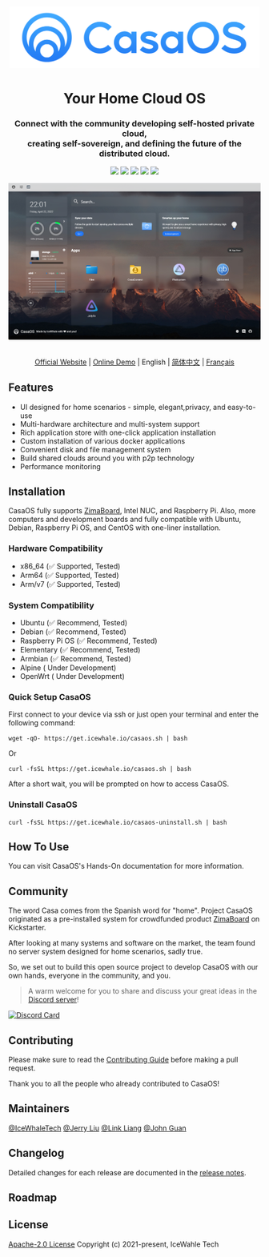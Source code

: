 <h3 align="center"><a href="https://casaos.io/"><img src="https://raw.githubusercontent.com/jerrykuku/staff/master/CasaOS-Logo1.png" width="500px"></a></h3>
<h1 align="center">Your Home Cloud OS</h1>
<h3 align="center">Connect with the community developing self-hosted private cloud, <br>creating self-sovereign, and defining the future of the distributed cloud.<br></h3>
<p align="center">
  <a href="https://github.com/IceWhaleTech/CasaOS/releases/latest"><img src="https://img.shields.io/github/v/release/IceWhaleTech/CasaOS?color=162453&label=CasaOS&style=flat-square"></a>
  <a href="https://github.com/IceWhaleTech/CasaOS/pulls"><img src="https://img.shields.io/github/issues-pr/IceWhaleTech/CasaOS?color=162453&style=flat-square"></a>
  <a href="https://github.com/IceWhaleTech/CasaOS/releases/latest"><img src="https://img.shields.io/github/downloads/IceWhaleTech/CasaOS/total.svg?colorB=162453&style=flat-square"></a>
  <a href="https://github.com/IceWhaleTech/CasaOS/blob/main/LICENSE"><img src="https://img.shields.io/github/license/IceWhaleTech/CasaOS?colorB=162453&style=flat-square"></a>
  <a href="https://discord.gg/knqAbbBbeX"><img src="https://img.shields.io/discord/884667213326463016?color=162453&label=Chat&logo=discord&logoColor=fff&style=flat-square"></a>
</p>
<div align="center">
  <img src="https://raw.githubusercontent.com/jerrykuku/staff/master/CasaOS-screenshot.png">
</div>
<p align="center">
  <br>
  <a href="https://casaos.io/">Official Website</a> | <a href="http://demo.casaos.io/">Online Demo</a> |  English | <a href="README_ZH.md">简体中文</a> | <a href="README_FR.md">Français</a>
</p>

## Features 
- UI designed for home scenarios - simple, elegant,privacy, and easy-to-use
- Multi-hardware architecture and multi-system support
- Rich application store with one-click application installation
- Custom installation of various docker applications
- Convenient disk and file management system
- Build shared clouds around you with p2p technology
- Performance monitoring

## Installation
CasaOS fully supports [ZimaBoard](https://www.zimaboard.com/), Intel NUC, and Raspberry Pi. Also, more computers and development boards and fully compatible with Ubuntu, Debian, Raspberry Pi OS, and CentOS with one-liner installation. 
### Hardware Compatibility
- x86_64 (✅ Supported, Tested)
- Arm64 (✅ Supported, Tested)
- Arm/v7 (✅ Supported, Tested)

### System Compatibility
- Ubuntu  (✅ Recommend, Tested)
- Debian  (✅ Recommend, Tested)
- Raspberry Pi OS  (✅ Recommend, Tested)
- Elementary  (✅ Recommend, Tested)
- Armbian  (✅ Recommend, Tested)
- Alpine ( Under Development)
- OpenWrt ( Under Development)

### Quick Setup CasaOS
First connect to your device via ssh or just open your terminal and enter the following command:
```
wget -qO- https://get.icewhale.io/casaos.sh | bash
```
Or
```
curl -fsSL https://get.icewhale.io/casaos.sh | bash
```
After a short wait, you will be prompted on how to access CasaOS.

### Uninstall CasaOS
```
curl -fsSL https://get.icewhale.io/casaos-uninstall.sh | bash
```
## How To Use
You can visit CasaOS's Hands-On documentation for more information.
## Community
The word Casa comes from the Spanish word for "home". Project CasaOS originated as a pre-installed system for crowdfunded product [ZimaBoard](https://www.zimaboard.com) on Kickstarter.

After looking at many systems and software on the market, the team found no server system designed for home scenarios, sadly true.

So, we set out to build this open source project to develop CasaOS with our own hands, everyone in the community, and you.

> A warm welcome for you to share and discuss your great ideas in the [Discord server](https://discord.gg/knqAbbBbeX)!

[![Discord Card](https://discordapp.com/api/guilds/884667213326463016/widget.png?style=banner2)](https://discord.gg/knqAbbBbeX)

## Contributing
Please make sure to read the [Contributing Guide](thub.com/IceWhaleTech/CasaOS/blob/dev/.github/CONTRIBUTING.md) before making a pull request.

Thank you to all the people who already contributed to CasaOS!

## Maintainers
[@IceWhaleTech](https://github.com/IceWhaleTech)
[@Jerry Liu](https://github.com/jerrykuku)
[@Link Liang](https://github.com/LinkLeong)
[@John Guan](https://github.com/JohnGuan)

## Changelog
Detailed changes for each release are documented in the [release notes](https://github.com/IceWhaleTech/CasaOS/releases).

## Roadmap

## License
[Apache-2.0 License](https://github.com/IceWhaleTech/CasaOS/blob/main/LICENSE)
Copyright (c) 2021-present, IceWahle Tech
